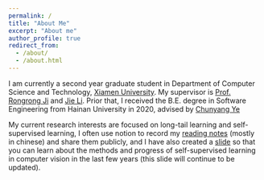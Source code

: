 ```yaml
---
permalink: /
title: "About Me"
excerpt: "About me"
author_profile: true
redirect_from:
  - /about/
  - /about.html
---
```


I am currently a second year graduate student in Department of Computer Science and Technology, [Xiamen University](https://en.xmu.edu.cn/). My supervisor is [Prof. Rongrong Ji](https://mac.xmu.edu.cn/rrji_en/) and [Jie Li](https://m0re.fun/). Prior that, I received the B.E. degree in Software Engineering from Hainan University in 2020, advised by [Chunyang Ye](https://scholar.google.com/citations?user=EA6Er_MAAAAJ&hl=zh-CN&oi=ao)

My current research interests are focused on long-tail learning and self-supervised learning, I often use notion to record my [reading notes](https://polar-saltopus-822.notion.site/Computer-Vision-256219c6302b40d7bfacb7e297179bd7) (mostly in chinese) and share them publicly, and I have also created a [slide](https://mitming.github.io/files/An_Introduction_to_Self-Supervised_Learning.pdf) so that you can learn about the methods and progress of self-supervised learning in computer vision in the last few years (this slide will continue to be updated).